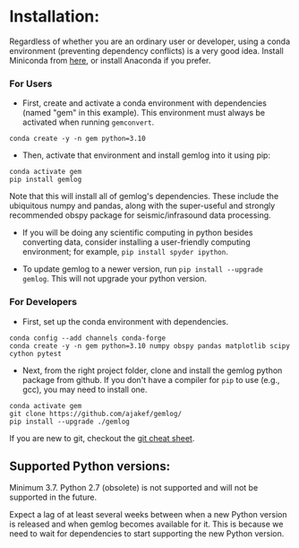 # Installation:
Regardless of whether you are an ordinary user or developer, using a conda environment (preventing dependency conflicts) is a very good idea. Install Miniconda from [here](https://docs.conda.io/en/latest/miniconda.html), or install Anaconda if you prefer.

### For Users
* First, create and activate a conda environment with dependencies (named "gem" in this example). This environment must always be activated when running `gemconvert`.
```
conda create -y -n gem python=3.10
```

* Then, activate that environment and install gemlog into it using pip:
```
conda activate gem
pip install gemlog
```

Note that this will install all of gemlog's dependencies. These include the ubiquitous numpy and pandas, along with the super-useful and strongly recommended obspy package for seismic/infrasound data processing.

* If you will be doing any scientific computing in python besides converting data, consider installing a user-friendly computing environment; for example, ```pip install spyder ipython```.

* To update gemlog to a newer version, run ```pip install --upgrade gemlog```. This will not upgrade your python version. 

### For Developers
* First, set up the conda environment with dependencies.
```
conda config --add channels conda-forge
conda create -y -n gem python=3.10 numpy obspy pandas matplotlib scipy cython pytest
```

* Next, from the right project folder, clone and install the gemlog python package from github. If you don't have a compiler for `pip` to use (e.g., gcc), you may need to install one.
```
conda activate gem
git clone https://github.com/ajakef/gemlog/
pip install --upgrade ./gemlog
```

If you are new to git, checkout the [git cheat sheet](https://github.com/ajakef/gemlog/tree/main/git_instructions.md).

## Supported Python versions:
Minimum 3.7. Python 2.7 (obsolete) is not supported and will not be supported in the future. 

Expect a lag of at least several weeks between when a new Python version is released and when gemlog becomes available for it. This is because we need to wait for dependencies to start supporting the new Python version. 
